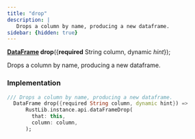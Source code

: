 ```yaml
---
title: "drop"
description: |
   Drops a column by name, producing a new dataframe.
sidebar: {hidden: true}
---
```

<span class="dart-code"><strong>[DataFrame] drop</strong>({<span class="nobr"><strong>required</strong> String column</span>, <span class="nobr">dynamic <i>hint</i></span>});</span>

 Drops a column by name, producing a new dataframe.
### Implementation
```dart
/// Drops a column by name, producing a new dataframe.
  DataFrame drop({required String column, dynamic hint}) =>
      RustLib.instance.api.dataFrameDrop(
        that: this,
        column: column,
      );
```

[DataFrame]: /reference/classes/dataframe
[dynamic]: #